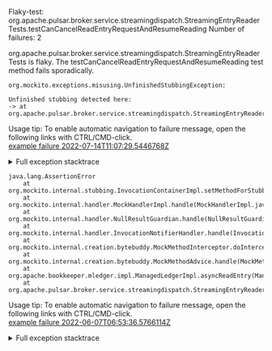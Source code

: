         
Flaky-test: org.apache.pulsar.broker.service.streamingdispatch.StreamingEntryReaderTests.testCanCancelReadEntryRequestAndResumeReading
Number of failures: 2

org.apache.pulsar.broker.service.streamingdispatch.StreamingEntryReaderTests is flaky. The testCanCancelReadEntryRequestAndResumeReading test method fails sporadically.

```
org.mockito.exceptions.misusing.UnfinishedStubbingException:

Unfinished stubbing detected here:
-> at org.apache.pulsar.broker.service.streamingdispatch.StreamingEntryReaderTests.testCanCancelReadEntryRequestAndResumeReading(StreamingEntryReaderTests.java:288)
```

Usage tip: To enable automatic navigation to failure message, open the following links with CTRL/CMD-click.  
[example failure 2022-07-14T11:07:29.5446768Z](https://github.com/apache/pulsar/runs/7338476467?check_suite_focus=true#step:10:1745)  


<details>
<summary>Full exception stacktrace</summary>
<code><pre>
org.mockito.exceptions.misusing.UnfinishedStubbingException:

Unfinished stubbing detected here:
-> at org.apache.pulsar.broker.service.streamingdispatch.StreamingEntryReaderTests.testCanCancelReadEntryRequestAndResumeReading(StreamingEntryReaderTests.java:288)

E.g. thenReturn() may be missing.
Examples of correct stubbing:
    when(mock.isOk()).thenReturn(true);
    when(mock.isOk()).thenThrow(exception);
    doThrow(exception).when(mock).someVoidMethod();
Hints:
 1. missing thenReturn()
 2. you are trying to stub a final method, which is not supported
 3. you are stubbing the behaviour of another mock inside before 'thenReturn' instruction is completed

	at org.apache.bookkeeper.mledger.impl.ManagedLedgerImpl.asyncReadEntry(ManagedLedgerImpl.java:1898)
	at org.apache.pulsar.broker.service.streamingdispatch.StreamingEntryReaderTests.testCanCancelReadEntryRequestAndResumeReading(StreamingEntryReaderTests.java:301)
	at java.base/jdk.internal.reflect.NativeMethodAccessorImpl.invoke0(Native Method)
	at java.base/jdk.internal.reflect.NativeMethodAccessorImpl.invoke(NativeMethodAccessorImpl.java:77)
	at java.base/jdk.internal.reflect.DelegatingMethodAccessorImpl.invoke(DelegatingMethodAccessorImpl.java:43)
	at java.base/java.lang.reflect.Method.invoke(Method.java:568)
	at org.testng.internal.MethodInvocationHelper.invokeMethod(MethodInvocationHelper.java:132)
	at org.testng.internal.InvokeMethodRunnable.runOne(InvokeMethodRunnable.java:45)
	at org.testng.internal.InvokeMethodRunnable.call(InvokeMethodRunnable.java:73)
	at org.testng.internal.InvokeMethodRunnable.call(InvokeMethodRunnable.java:11)
	at java.base/java.util.concurrent.FutureTask.run(FutureTask.java:264)
	at java.base/java.util.concurrent.ThreadPoolExecutor.runWorker(ThreadPoolExecutor.java:1136)
	at java.base/java.util.concurrent.ThreadPoolExecutor$Worker.run(ThreadPoolExecutor.java:635)
	at java.base/java.lang.Thread.run(Thread.java:833)

</pre></code>
</details>

```
java.lang.AssertionError
	at org.mockito.internal.stubbing.InvocationContainerImpl.setMethodForStubbing(InvocationContainerImpl.java:123)
	at org.mockito.internal.handler.MockHandlerImpl.handle(MockHandlerImpl.java:55)
	at org.mockito.internal.handler.NullResultGuardian.handle(NullResultGuardian.java:29)
	at org.mockito.internal.handler.InvocationNotifierHandler.handle(InvocationNotifierHandler.java:34)
	at org.mockito.internal.creation.bytebuddy.MockMethodInterceptor.doIntercept(MockMethodInterceptor.java:82)
	at org.mockito.internal.creation.bytebuddy.MockMethodAdvice.handle(MockMethodAdvice.java:151)
	at org.apache.bookkeeper.mledger.impl.ManagedLedgerImpl.asyncReadEntry(ManagedLedgerImpl.java:1900)
	at org.apache.pulsar.broker.service.streamingdispatch.StreamingEntryReaderTests.testCanCancelReadEntryRequestAndResumeReading(StreamingEntryReaderTests.java:301)
```

Usage tip: To enable automatic navigation to failure message, open the following links with CTRL/CMD-click.  
[example failure 2022-06-07T06:53:36.5766114Z](https://github.com/apache/pulsar/runs/6768767726?check_suite_focus=true#step:10:1606)  


<details>
<summary>Full exception stacktrace</summary>
<code><pre>
java.lang.AssertionError
	at org.mockito.internal.stubbing.InvocationContainerImpl.setMethodForStubbing(InvocationContainerImpl.java:123)
	at org.mockito.internal.handler.MockHandlerImpl.handle(MockHandlerImpl.java:55)
	at org.mockito.internal.handler.NullResultGuardian.handle(NullResultGuardian.java:29)
	at org.mockito.internal.handler.InvocationNotifierHandler.handle(InvocationNotifierHandler.java:34)
	at org.mockito.internal.creation.bytebuddy.MockMethodInterceptor.doIntercept(MockMethodInterceptor.java:82)
	at org.mockito.internal.creation.bytebuddy.MockMethodAdvice.handle(MockMethodAdvice.java:151)
	at org.apache.bookkeeper.mledger.impl.ManagedLedgerImpl.asyncReadEntry(ManagedLedgerImpl.java:1900)
	at org.apache.pulsar.broker.service.streamingdispatch.StreamingEntryReaderTests.testCanCancelReadEntryRequestAndResumeReading(StreamingEntryReaderTests.java:301)
	at java.base/jdk.internal.reflect.NativeMethodAccessorImpl.invoke0(Native Method)
	at java.base/jdk.internal.reflect.NativeMethodAccessorImpl.invoke(NativeMethodAccessorImpl.java:77)
	at java.base/jdk.internal.reflect.DelegatingMethodAccessorImpl.invoke(DelegatingMethodAccessorImpl.java:43)
	at java.base/java.lang.reflect.Method.invoke(Method.java:568)
	at org.testng.internal.MethodInvocationHelper.invokeMethod(MethodInvocationHelper.java:132)
	at org.testng.internal.InvokeMethodRunnable.runOne(InvokeMethodRunnable.java:45)
	at org.testng.internal.InvokeMethodRunnable.call(InvokeMethodRunnable.java:73)
	at org.testng.internal.InvokeMethodRunnable.call(InvokeMethodRunnable.java:11)
	at java.base/java.util.concurrent.FutureTask.run(FutureTask.java:264)
	at java.base/java.util.concurrent.ThreadPoolExecutor.runWorker(ThreadPoolExecutor.java:1136)
	at java.base/java.util.concurrent.ThreadPoolExecutor$Worker.run(ThreadPoolExecutor.java:635)
	at java.base/java.lang.Thread.run(Thread.java:833)

</pre></code>
</details>

